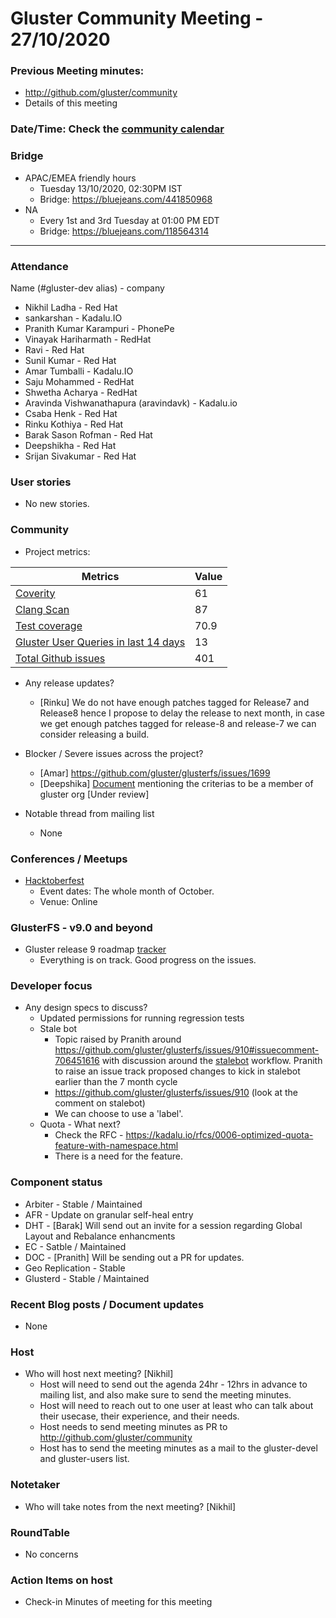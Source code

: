# Gluster Community Meeting -  27/10/2020


### Previous Meeting minutes:

- http://github.com/gluster/community
- Details of this meeting

### Date/Time: Check the [community calendar](https://calendar.google.com/event?action=TEMPLATE&tmeid=MDQ0YmRydTllMXYzdWFoMmpsbjdqNXJlYmNfMjAyMDEwMjdUMDkwMDAwWiBzYWptb2hhbUByZWRoYXQuY29t&tmsrc=sajmoham%40redhat.com&scp=ALL)

### Bridge
* APAC/EMEA friendly hours
  - Tuesday 13/10/2020, 02:30PM IST
  - Bridge: https://bluejeans.com/441850968
* NA
  - Every 1st and 3rd Tuesday at 01:00 PM EDT
  - Bridge: https://bluejeans.com/118564314


-------

### Attendance
Name (#gluster-dev alias) - company
* Nikhil Ladha - Red Hat
* sankarshan - Kadalu.IO
* Pranith Kumar Karampuri - PhonePe
* Vinayak Hariharmath - RedHat
* Ravi - Red Hat
* Sunil Kumar - Red Hat
* Amar Tumballi - Kadalu.IO
* Saju Mohammed - RedHat
* Shwetha Acharya - RedHat
* Aravinda Vishwanathapura (aravindavk) - Kadalu.io
* Csaba Henk - Red Hat
* Rinku Kothiya - Red Hat
* Barak Sason Rofman - Red Hat
* Deepshikha - Red Hat
* Srijan Sivakumar - Red Hat

### User stories
* No new stories.

### Community

* Project metrics:

|    Metrics                |   Value  |
| ------------------------- | -------- |
|[Coverity](https://scan.coverity.com/projects/gluster-glusterfs)  | 61  |
|[Clang Scan](https://build.gluster.org/job/clang-scan/lastBuild/) |   87  |
|[Test coverage](https://build.gluster.org/job/line-coverage/lastCompletedBuild/Line_20Coverage_20Report/)|    70.9 |
|[Gluster User Queries in last 14 days](https://lists.gluster.org/pipermail/gluster-users/2020-October/thread.html)        |     13     |
|[Total Github issues](https://github.com/gluster/glusterfs/issues)       |    401   |


* Any release updates?
    * [Rinku] We do not have enough patches tagged for Release7 and Release8 hence I propose to delay the release to next month, in case we get enough patches tagged for release-8 and release-7 we can consider releasing a build.  
    

* Blocker / Severe issues across the project?
    * [Amar] https://github.com/gluster/glusterfs/issues/1699
    * [Deepshika] [Document](https://docs.google.com/document/d/1Vxf24dLPSCmVBfJ7PfO5bN28r9slfyoJufZX2GOzlTc/edit?usp=sharing) mentioning the criterias to be a member of gluster org   [Under review]


* Notable thread from mailing list
    * None


### Conferences / Meetups

* [Hacktoberfest](https://hacktoberfest.digitalocean.com/)
    * Event dates: The whole month of October.
    * Venue: Online

### GlusterFS - v9.0 and beyond
* Gluster release 9 roadmap [tracker](https://github.com/gluster/glusterfs/issues/1465)
    * Everything is on track. Good progress on the issues.


### Developer focus

* Any design specs to discuss?
    * Updated permissions for running regression tests
    * Stale bot
        * Topic raised by Pranith around https://github.com/gluster/glusterfs/issues/910#issuecomment-706451616 with discussion around the [stalebot](https://github.com/gluster/glusterfs/blob/devel/.github/stale.yml) workflow. Pranith to raise an issue track proposed changes to kick in stalebot earlier than the 7 month cycle
        * https://github.com/gluster/glusterfs/issues/910 (look at the comment on stalebot)
        * We can choose to use a 'label'.
    * Quota - What next?
        * Check the RFC - https://kadalu.io/rfcs/0006-optimized-quota-feature-with-namespace.html
        * There is a need for the feature.

### Component status
* Arbiter - Stable / Maintained
* AFR - Update on granular self-heal entry
* DHT - [Barak] Will send out an invite for a session regarding Global Layout and Rebalance enhancments
* EC - Satble / Maintained
* DOC - [Pranith] Will be sending out a PR for updates.
* Geo Replication - Stable
* Glusterd - Stable / Maintained


### Recent Blog posts / Document updates
* None


### Host

* Who will host next meeting? [Nikhil]
  - Host will need to send out the agenda 24hr - 12hrs in advance to mailing list, and also make sure to send the meeting minutes.
  - Host will need to reach out to one user at least who can talk about their usecase, their experience, and their needs.
  - Host needs to send meeting minutes as PR to http://github.com/gluster/community
  - Host has to send the meeting minutes as a mail to the gluster-devel and gluster-users list.


### Notetaker

* Who will take notes from the next meeting? [Nikhil]


### RoundTable

* No concerns


### Action Items on host
* Check-in Minutes of meeting for this meeting

